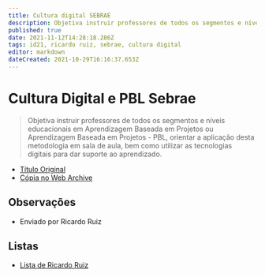 ```yaml
---
title: Cultura digital SEBRAE
description: Objetiva instruir professores de todos os segmentos e níveis educacionais em Aprendizagem Baseada em Projetos ou Aprendizagem Baseada em Projetos.
published: true
date: 2021-11-12T14:28:18.286Z
tags: id21, ricardo ruiz, sebrae, cultura digital
editor: markdown
dateCreated: 2021-10-29T16:16:37.653Z
---
```


# Cultura Digital e PBL Sebrae

> Objetiva instruir professores de todos os segmentos e níveis educacionais em Aprendizagem Baseada em Projetos ou Aprendizagem Baseada em Projetos - PBL, orientar a aplicação desta metodologia em sala de aula, bem como utilizar as tecnologias digitais para dar suporte ao aprendizado.

 - [Título Original](https://www.sebrae.com.br/sites/PortalSebrae/cursosonline/cultura-digital-e-pbl,7c1f1fef5bf39710VgnVCM100000d701210aRCRD)
 - [Cópia no Web Archive](https://web.archive.org/web/20210928020203/https://www.sebrae.com.br/sites/PortalSebrae/cursosonline/cultura-digital-e-pbl,7c1f1fef5bf39710VgnVCM100000d701210aRCRD)

## Observações

- Enviado por Ricardo Ruiz

## Listas
- [Lista de Ricardo Ruiz](/listas/ricardo-ruiz)
